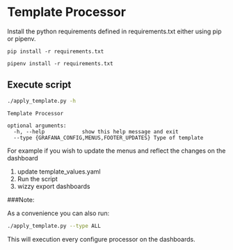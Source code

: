 # Template Processor

Install the python requirements defined in requirements.txt either using pip or pipenv.

```shell script
pip install -r requirements.txt
```

```shell script
pipenv install -r requirements.txt
```

## Execute script

```sh
./apply_template.py -h 
 ```

```shell script
Template Processor

optional arguments:
  -h, --help            show this help message and exit
  --type {GRAFANA_CONFIG,MENUS,FOOTER_UPDATES} Type of template
```


For example if you wish to update the menus and reflect the changes on the dashboard

1. update template_values.yaml
2. Run the script
3. wizzy export dashboards

###Note:

As a convenience you can also run:

```sh
./apply_template.py --type ALL
 ```

This will execution every configure processor on the dashboards.
